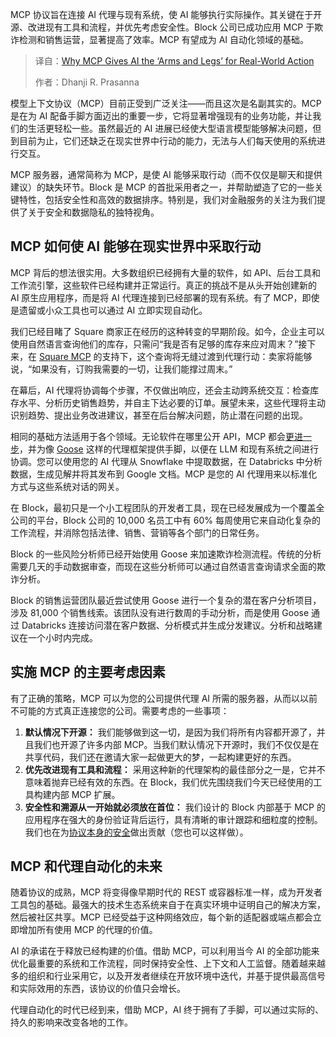 
<!--
title: MCP如何赋予AI在现实世界中行动的“手脚”
cover: https://cdn.thenewstack.io/media/2025/08/2045565d-screenshot-2025-08-27-at-2.12.49 pm-1024x603.png
summary: MCP 协议旨在连接 AI 代理与现有系统，使 AI 能够执行实际操作。其关键在于开源、改进现有工具和流程，并优先考虑安全性。Block 公司已成功应用 MCP 于欺诈检测和销售运营，显著提高了效率。MCP 有望成为 AI 自动化领域的基础。
-->

MCP 协议旨在连接 AI 代理与现有系统，使 AI 能够执行实际操作。其关键在于开源、改进现有工具和流程，并优先考虑安全性。Block 公司已成功应用 MCP 于欺诈检测和销售运营，显著提高了效率。MCP 有望成为 AI 自动化领域的基础。

> 译自：[Why MCP Gives AI the ‘Arms and Legs’ for Real-World Action](https://thenewstack.io/why-mcp-gives-ai-the-arms-and-legs-for-real-world-action/)
> 
> 作者：Dhanji R. Prasanna

模型上下文协议（MCP）目前正受到广泛关注——而且这次是名副其实的。MCP 是在为 AI 配备手脚方面迈出的重要一步，它将显著增强现有的业务功能，并让我们的生活更轻松一些。虽然最近的 AI 进展已经使大型语言模型能够解决问题，但到目前为止，它们还缺乏在现实世界中行动的能力，无法与人们每天使用的系统进行交互。

MCP 服务器，通常简称为 MCP，是使 AI 能够采取行动（而不仅仅是聊天和提供建议）的缺失环节。Block 是 MCP 的首批采用者之一，并帮助塑造了它的一些关键特性，包括安全性和高效的数据排序。特别是，我们对金融服务的关注为我们提供了关于安全和数据隐私的独特视角。

## MCP 如何使 AI 能够在现实世界中采取行动

MCP 背后的想法很实用。大多数组织已经拥有大量的软件，如 API、后台工具和工作流引擎，这些软件已经构建并正常运行。真正的挑战不是从头开始创建新的 AI 原生应用程序，而是将 AI 代理连接到已经部署的现有系统。有了 MCP，即使是遗留或小众工具也可以通过 AI 立即实现自动化。

我们已经目睹了 Square 商家正在经历的这种转变的早期阶段。如今，企业主可以使用自然语言查询他们的库存，只需问“我是否有足够的库存来应对周末？”接下来，在 [Square MCP](https://developer.squareup.com/docs/mcp) 的支持下，这个查询将无缝过渡到代理行动：卖家将能够说，“如果没有，订购我需要的一切，让我们能撑过周末。”

在幕后，AI 代理将协调每个步骤，不仅做出响应，还会主动跨系统交互：检查库存水平、分析历史销售趋势，并自主下达必要的订单。展望未来，这些代理将主动识别趋势、提出业务改进建议，甚至在后台解决问题，防止潜在问题的出现。

相同的基础方法适用于各个领域。无论软件在哪里公开 API，MCP 都会[更进一步](https://block.github.io/goose/blog/2025/04/22/mcp-is-rewriting-the-rules-of-api-integration)，并为像 [Goose](https://block.github.io/goose/) 这样的代理框架提供手脚，以便在 LLM 和现有系统之间进行协调。您可以使用您的 AI 代理从 Snowflake 中提取数据，在 Databricks 中分析数据，生成见解并将其发布到 Google 文档。MCP 是您的 AI 代理用来以标准化方式与这些系统对话的网关。

在 Block，最初只是一个小工程团队的开发者工具，现在已经发展成为一个覆盖全公司的平台，Block 公司的 10,000 名员工中有 60% 每周使用它来自动化复杂的工作流程，并消除包括法律、销售、营销等各个部门的日常任务。

Block 的一些风险分析师已经开始使用 Goose 来加速欺诈检测流程。传统的分析需要几天的手动数据审查，而现在这些分析师可以通过自然语言查询请求全面的欺诈分析。

Block 的销售运营团队最近尝试使用 Goose 进行一个复杂的潜在客户分析项目，涉及 81,000 个销售线索。该团队没有进行数周的手动分析，而是使用 Goose 通过 Databricks 连接访问潜在客户数据、分析模式并生成分发建议。分析和战略建议在一个小时内完成。

## 实施 MCP 的主要考虑因素

有了正确的策略，MCP 可以为您的公司提供代理 AI 所需的服务器，从而以以前不可能的方式真正连接您的公司。需要考虑的一些事项：

1. **默认情况下开源：** 我们能够做到这一切，是因为我们将所有内容都开源了，并且我们也开源了许多内部 MCP。当我们默认情况下开源时，我们不仅仅是在共享代码，我们还在邀请大家一起做更大的梦，一起构建更好的东西。
2. **优先改进现有工具和流程：** 采用这种新的代理架构的最佳部分之一是，它并不意味着抛弃已经有效的东西。在 Block，我们优先围绕我们今天已经使用的工具构建内部 MCP 扩展。
3. **安全性和溯源从一开始就必须放在首位：** 我们设计的 Block 内部基于 MCP 的应用程序在强大的身份验证背后运行，具有清晰的审计跟踪和细粒度的控制。我们也在为[协议本身的安全](https://block.github.io/goose/blog/2025/03/31/securing-mcp/)做出贡献（您也可以这样做）。

## MCP 和代理自动化的未来

随着协议的成熟，MCP 将变得像早期时代的 REST 或容器标准一样，成为开发者工具包的基础。最强大的技术生态系统来自于在真实环境中证明自己的解决方案，然后被社区共享。MCP 已经受益于这种网络效应，每个新的适配器或端点都会立即增加所有使用 MCP 的代理的价值。

AI 的承诺在于释放已经构建的价值。借助 MCP，可以利用当今 AI 的全部功能来优化最重要的系统和工作流程，同时保持安全性、上下文和人工监督。随着越来越多的组织和行业采用它，以及开发者继续在开放环境中迭代，并基于提供最高信号和实际效用的东西，该协议的价值只会增长。

代理自动化的时代已经到来，借助 MCP，AI 终于拥有了手脚，可以通过实际的、持久的影响来改变各地的工作。